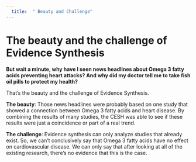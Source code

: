 ```yaml
---
  title:  " Beauty and Challenge"
---
```


# The beauty and the challenge of Evidence Synthesis


**But wait a minute, why have I seen news headlines about Omega 3 fatty acids preventing heart attacks? And why did my doctor tell me to take fish oil pills to protect my health?**

That’s the beauty and the challenge of Evidence Synthesis. 

**The beauty**: Those news headlines were probably based on one study that showed a connection between Omega 3 fatty acids and heart disease. By combining the results of many studies, the CESH was able to see if these results were just a coincidence or part of a real trend. 

**The challenge**: Evidence synthesis can only analyze studies that already exist. So, we can’t conclusively say that Omega 3 fatty acids have no effect on cardiovascular disease. We can only say that after looking at all of the existing research, there’s no evidence that this is the case. 

